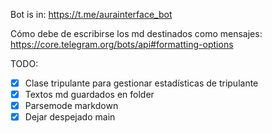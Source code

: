 Bot is in:
https://t.me/aurainterface_bot

Cómo debe de escribirse los md destinados como mensajes:
https://core.telegram.org/bots/api#formatting-options

TODO:
- [X] Clase tripulante para gestionar estadísticas de tripulante
- [X] Textos md guardados en folder
- [X] Parsemode markdown
- [X] Dejar despejado main